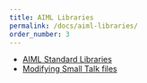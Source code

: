 ```yaml
---
title: AIML Libraries
permalink: /docs/aiml-libraries/
order_number: 3
---
```

* [AIML Standard Libraries](/docs/aiml-libraries/#aiml-standard-library)
* [Modifying Small Talk files](/docs/aiml-libraries/#using-rosie)
